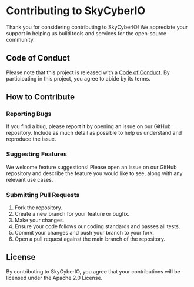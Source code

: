 # Contributing to SkyCyberIO

Thank you for considering contributing to SkyCyberIO! We appreciate your support in helping us build tools and services for the open-source community.

## Code of Conduct

Please note that this project is released with a [Code of Conduct](CODE_OF_CONDUCT.md). By participating in this project, you agree to abide by its terms.

## How to Contribute

### Reporting Bugs

If you find a bug, please report it by opening an issue on our GitHub repository. Include as much detail as possible to help us understand and reproduce the issue.

### Suggesting Features

We welcome feature suggestions! Please open an issue on our GitHub repository and describe the feature you would like to see, along with any relevant use cases.

### Submitting Pull Requests

1. Fork the repository.
2. Create a new branch for your feature or bugfix.
3. Make your changes.
4. Ensure your code follows our coding standards and passes all tests.
5. Commit your changes and push your branch to your fork.
6. Open a pull request against the main branch of the repository.

## License

By contributing to SkyCyberIO, you agree that your contributions will be licensed under the Apache 2.0 License.
